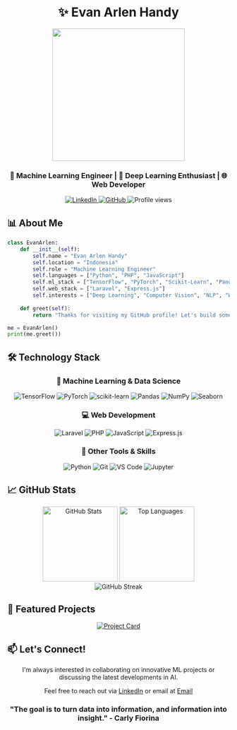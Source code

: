 # <div align="center">✨ Evan Arlen Handy</div>
<div align="center">
  <img src="https://media.giphy.com/media/v1.Y2lkPTc5MGI3NjExNjl0N3hxZnc5ZnJmNGZsbWdjOGR5dW5xM3g5dGR5MWdrMGJqMnoxZSZlcD12MV9pbnRlcm5hbF9naWZfYnlfaWQmY3Q9Zw/qgQUggAC3Pfv687qPC/giphy.gif" width="300" />
</div>

<div align="center">
  <h3>🤖 Machine Learning Engineer | 🧠 Deep Learning Enthusiast | 🌐 Web Developer</h3>
</div>

<p align="center">
  <a href="https://linkedin.com/in/evan-arlen-handy-a42683264">
    <img src="https://img.shields.io/badge/LinkedIn-0077B5?style=for-the-badge&logo=linkedin&logoColor=white" alt="LinkedIn"/>
  </a>
  <a href="https://github.com/evanarlen194">
    <img src="https://img.shields.io/badge/GitHub-100000?style=for-the-badge&logo=github&logoColor=white" alt="GitHub"/>
  </a>
  <img src="https://komarev.com/ghpvc/?username=evanarlen194&style=for-the-badge&color=blueviolet" alt="Profile views"/>
</p>

## 📊 About Me

```python
class EvanArlen:
    def __init__(self):
        self.name = "Evan Arlen Handy"
        self.location = "Indonesia"
        self.role = "Machine Learning Engineer"
        self.languages = ["Python", "PHP", "JavaScript"]
        self.ml_stack = ["TensorFlow", "PyTorch", "Scikit-Learn", "Pandas"]
        self.web_stack = ["Laravel", "Express.js"]
        self.interests = ["Deep Learning", "Computer Vision", "NLP", "Web Development"]
    
    def greet(self):
        return "Thanks for visiting my GitHub profile! Let's build something amazing together."

me = EvanArlen()
print(me.greet())
```

## 🛠️ Technology Stack

<div align="center">
  
  ### 🧠 Machine Learning & Data Science
  
  ![TensorFlow](https://img.shields.io/badge/TensorFlow-%23FF6F00.svg?style=for-the-badge&logo=TensorFlow&logoColor=white)
  ![PyTorch](https://img.shields.io/badge/PyTorch-%23EE4C2C.svg?style=for-the-badge&logo=PyTorch&logoColor=white)
  ![scikit-learn](https://img.shields.io/badge/scikit--learn-%23F7931E.svg?style=for-the-badge&logo=scikit-learn&logoColor=white)
  ![Pandas](https://img.shields.io/badge/pandas-%23150458.svg?style=for-the-badge&logo=pandas&logoColor=white)
  ![NumPy](https://img.shields.io/badge/numpy-%23013243.svg?style=for-the-badge&logo=numpy&logoColor=white)
  ![Seaborn](https://img.shields.io/badge/Seaborn-%2370459A.svg?style=for-the-badge&logo=Seaborn&logoColor=white)

  ### 💻 Web Development
  
  ![Laravel](https://img.shields.io/badge/Laravel-%23FF2D20.svg?style=for-the-badge&logo=laravel&logoColor=white)
  ![PHP](https://img.shields.io/badge/PHP-%23777BB4.svg?style=for-the-badge&logo=php&logoColor=white)
  ![JavaScript](https://img.shields.io/badge/JavaScript-%23F7DF1E.svg?style=for-the-badge&logo=javascript&logoColor=black)
  ![Express.js](https://img.shields.io/badge/Express.js-%23000000.svg?style=for-the-badge&logo=express&logoColor=white)

  ### 🧰 Other Tools & Skills
  
  ![Python](https://img.shields.io/badge/Python-3670A0?style=for-the-badge&logo=python&logoColor=ffdd54)
  ![Git](https://img.shields.io/badge/Git-%23F05033.svg?style=for-the-badge&logo=git&logoColor=white)
  ![VS Code](https://img.shields.io/badge/VS%20Code-%23007ACC.svg?style=for-the-badge&logo=visual-studio-code&logoColor=white)
  ![Jupyter](https://img.shields.io/badge/Jupyter-%23F37626.svg?style=for-the-badge&logo=jupyter&logoColor=white)
</div>

## 📈 GitHub Stats

<div align="center">
  <img src="https://github-readme-stats.vercel.app/api?username=evanarlen194&show_icons=true&theme=radical&hide_border=true" alt="GitHub Stats" height="170"/>
  <img src="https://github-readme-stats.vercel.app/api/top-langs/?username=evanarlen194&layout=compact&theme=radical&hide_border=true" alt="Top Languages" height="170"/>
</div>

<div align="center">
  <img src="https://github-readme-streak-stats.herokuapp.com/?user=evanarlen194&theme=radical&hide_border=true" alt="GitHub Streak"/>
</div>

## 🌟 Featured Projects

<div align="center">
  <a href="https://github.com/evanarlen194/project-name">
    <img src="https://github-readme-stats.vercel.app/api/pin/?username=evanarlen194&repo=project-name&theme=radical&hide_border=true" alt="Project Card"/>
  </a>
  <!-- Add more project cards as needed -->
</div>

## 📫 Let's Connect!

<div align="center">
  <p>I'm always interested in collaborating on innovative ML projects or discussing the latest developments in AI.</p>
  <p>Feel free to reach out via <a href="https://linkedin.com/in/evan-arlen-handy-a42683264">LinkedIn</a> or email at <a href="cloaaa00@gmail.com">Email</a></p>
</div>

<div align="center">
  
  ### "The goal is to turn data into information, and information into insight." - Carly Fiorina
  
</div>
